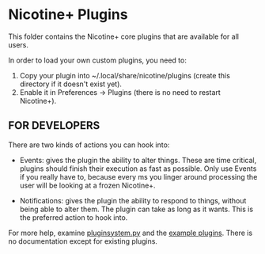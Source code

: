 # Nicotine+ Plugins

This folder contains the Nicotine+ core plugins that are available for all users.

In order to load your own custom plugins, you need to:

1. Copy your plugin into ~/.local/share/nicotine/plugins (create this directory if it doesn't exist yet).
2. Enable it in Preferences -> Plugins (there is no need to restart Nicotine+).

## FOR DEVELOPERS

There are two kinds of actions you can hook into:

- Events: gives the plugin the ability to alter things. These are time critical, plugins should finish their execution as fast as possible. Only use Events if you really have to, because every ms you linger around processing the user will be looking at a frozen Nicotine+.

- Notifications: gives the plugin the ability to respond to things, without being able to alter them. The plugin can take as long as it wants. This is the preferred action to hook into.

For more help, examine [pluginsystem.py](../pluginsystem.py) and the [example plugins](./examplars/). There is no documentation except for existing plugins.

